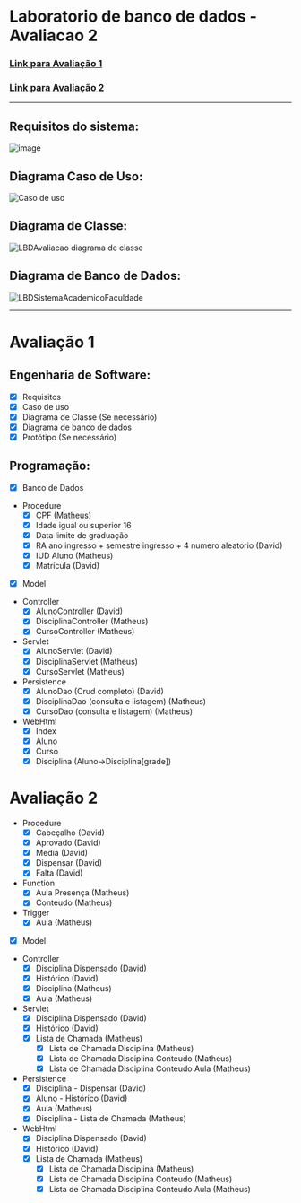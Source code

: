 # Laboratorio de banco de dados - Avaliacao 2

### [Link para Avaliação 1](#avaliação-1)

### [Link para Avaliação 2](#avaliação-2)

---

## Requisitos do sistema:
![image](https://github.com/Aoba-zl/Laboratorio-de-banco-de-dados-Avaliacao02/assets/99504777/7f083fd7-2b81-4417-b58c-8d193acfbfcb)

## Diagrama Caso de Uso:
![Caso de uso](https://github.com/Aoba-zl/Laboratorio-de-banco-de-dados-Avaliacao02/assets/99504777/fc813e8a-06e7-49d1-8e2e-31a96d2f08ec)

## Diagrama de Classe:
![LBDAvaliacao diagrama de classe](https://github.com/Aoba-zl/Laboratorio-de-banco-de-dados-Avaliacao02/assets/99504777/7443b086-bd56-4577-bd38-1c19579d3555)

## Diagrama de Banco de Dados:
![LBDSistemaAcademicoFaculdade](https://github.com/Aoba-zl/Laboratorio-de-banco-de-dados-Avaliacao02/assets/99504777/c033cde5-7d8c-48ec-a02c-2341ef4063ac)

---
# Avaliação 1
## Engenharia de Software:
- [x] Requisitos
- [x] Caso de uso
- [x] Diagrama de Classe (Se necessário)
- [x] Diagrama de banco de dados
- [x] Protótipo (Se necessário)

## Programação:
- [x] Banco de Dados
- Procedure
    - [x] CPF (Matheus)
    - [x] Idade igual ou superior 16
    - [x] Data limite de graduação
    - [x] RA ano ingresso + semestre ingresso + 4 numero aleatorio (David)
    - [x] IUD Aluno (Matheus)
    - [x] Matricula (David)
- [x] Model
- Controller
    - [x] AlunoController (David)
    - [x] DisciplinaController (Matheus)
    - [x] CursoController (Matheus)
- Servlet
    - [x] AlunoServlet (David)
    - [x] DisciplinaServlet (Matheus)
    - [x] CursoServlet (Matheus)
- Persistence
    - [x] AlunoDao (Crud completo) (David)
    - [x] DisciplinaDao (consulta e listagem) (Matheus)
    - [x] CursoDao (consulta e listagem) (Matheus)
- WebHtml
    - [x] Index
    - [x] Aluno
    - [x] Curso
    - [x] Disciplina (Aluno->Disciplina[grade])

# Avaliação 2
- Procedure
    - [x] Cabeçalho (David)
    - [x] Aprovado (David)
    - [x] Media (David)
    - [x] Dispensar (David)
    - [x] Falta (David)
- Function
    - [x] Aula Presença (Matheus)
    - [x] Conteudo (Matheus)
- Trigger
    - [x] Aula (Matheus)
- [x] Model
- Controller
    - [x] Disciplina Dispensado (David)
    - [x] Histórico (David)
    - [x] Disciplina (Matheus)
    - [x] Aula (Matheus)
- Servlet
    - [x] Disciplina Dispensado (David)
    - [x] Histórico (David)
    - [x] Lista de Chamada (Matheus)
        - [x] Lista de Chamada Disciplina (Matheus)
        - [x] Lista de Chamada Disciplina Conteudo (Matheus)
        - [x] Lista de Chamada Disciplina Conteudo Aula (Matheus)
- Persistence
    - [x] Disciplina - Dispensar (David)
    - [x] Aluno - Histórico (David)
    - [x] Aula (Matheus)
    - [x] Disciplina - Lista de Chamada (Matheus)
- WebHtml
    - [x] Disciplina Dispensado (David)
    - [x] Histórico (David)
    - [x] Lista de Chamada (Matheus)
        - [x] Lista de Chamada Disciplina (Matheus)
        - [x] Lista de Chamada Disciplina Conteudo (Matheus)
        - [x] Lista de Chamada Disciplina Conteudo Aula (Matheus)
